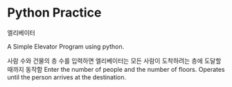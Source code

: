 


# Python Practice

엘리베이터


 A Simple Elevator Program using python.
 
 
 사람 수와 건물의 층 수를 입력하면 엘리베이터는 모든 사람이 도착하려는 층에 도달할 때까지 동작함
 Enter the number of people and the number of floors. Operates until the person arrives at the destination.
